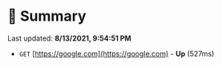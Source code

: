 # 📖 Summary
Last updated: **8/13/2021, 9:54:51 PM**

- `GET` [https://google.com](https://google.com) - **Up** (527ms)
